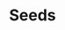 ---
title: "Seeds"
description: "Found insights and field notes from walks in the wilderness or forest garden. These are generally messy thoughts similar to fleeting notes, but preserved in their original form."
---